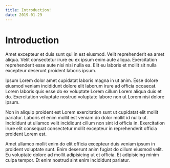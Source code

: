 ```yaml
---
title: Introduction!
date: 2019-01-29
---
```


# Introduction

Amet excepteur et duis sunt qui in est eiusmod. Velit reprehenderit ea amet aliqua. Velit consectetur irure eu ex ipsum enim aute aliqua. Exercitation reprehenderit esse aute nisi nisi nulla ea. Elit eu laboris et mollit sit nulla excepteur deserunt proident laboris ipsum.

Ipsum Lorem dolor amet cupidatat laboris magna in ut anim. Esse dolore eiusmod veniam incididunt dolore elit laborum irure ad officia occaecat. Lorem laboris quis esse do ex voluptate Lorem cillum Lorem aliqua duis et do. Exercitation voluptate nostrud voluptate labore non ut Lorem nisi dolore ipsum.

Non in aliquip proident est Lorem exercitation sunt ut cupidatat elit mollit pariatur. Laboris et enim mollit est veniam do dolor mollit id nulla ut. Incididunt ut ullamco velit incididunt cillum non sint id officia in. Exercitation irure elit consequat consectetur mollit excepteur in reprehenderit officia proident Lorem est.

Amet ullamco mollit enim do elit officia excepteur duis veniam ipsum in proident voluptate sunt. Enim deserunt anim fugiat do cillum eiusmod velit. Eu voluptate dolore ad mollit adipisicing ut et officia. Et adipisicing minim culpa tempor. Et enim nostrud sint enim incididunt pariatur.
